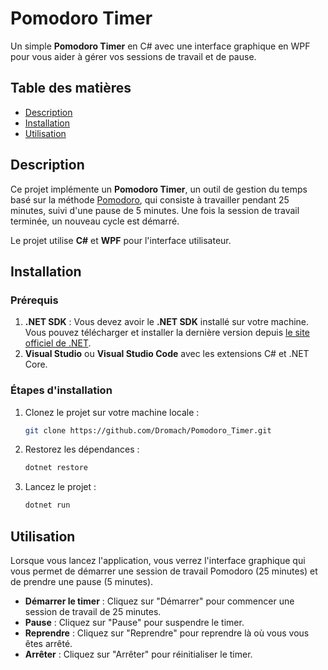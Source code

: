 # Pomodoro Timer

Un simple **Pomodoro Timer** en C# avec une interface graphique en WPF pour vous aider à gérer vos sessions de travail et de pause.

## Table des matières

- [Description](#description)
- [Installation](#installation)
- [Utilisation](#utilisation)

## Description

Ce projet implémente un **Pomodoro Timer**, un outil de gestion du temps basé sur la méthode [Pomodoro](https://fr.wikipedia.org/wiki/Technique_Pomodoro), qui consiste à travailler pendant 25 minutes, suivi d'une pause de 5 minutes. Une fois la session de travail terminée, un nouveau cycle est démarré.

Le projet utilise **C#** et **WPF** pour l'interface utilisateur.

## Installation

### Prérequis

1. **.NET SDK** : Vous devez avoir le **.NET SDK** installé sur votre machine. Vous pouvez télécharger et installer la dernière version depuis [le site officiel de .NET](https://dotnet.microsoft.com/download).
2. **Visual Studio** ou **Visual Studio Code** avec les extensions C# et .NET Core.

### Étapes d'installation

1. Clonez le projet sur votre machine locale :
   ```bash
   git clone https://github.com/Dromach/Pomodoro_Timer.git
   ```

2. Restorez les dépendances :
   ```bash
   dotnet restore
   ```

3. Lancez le projet :
   ```bash
   dotnet run
   ```

## Utilisation

Lorsque vous lancez l'application, vous verrez l'interface graphique qui vous permet de démarrer une session de travail Pomodoro (25 minutes) et de prendre une pause (5 minutes).

- **Démarrer le timer** : Cliquez sur "Démarrer" pour commencer une session de travail de 25 minutes.
- **Pause** : Cliquez sur "Pause" pour suspendre le timer.
- **Reprendre** : Cliquez sur "Reprendre" pour reprendre là où vous vous êtes arrêté.
- **Arrêter** : Cliquez sur "Arrêter" pour réinitialiser le timer.
